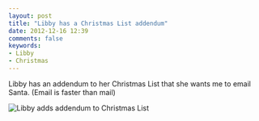 ```yaml
---
layout: post
title: "Libby has a Christmas List addendum"
date: 2012-12-16 12:39
comments: false
keywords: 
- Libby
- Christmas
---
```

Libby has an addendum to her Christmas List that she wants me to email Santa. (Email is faster than mail)

![Libby adds addendum to Christmas List](http://media.eick.us/media/photographs/2012/2012-12-16/libby-santa-addendum.jpg)



